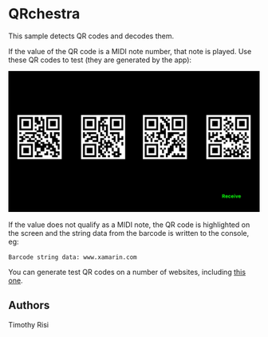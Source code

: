 QRchestra
=========

This sample detects QR codes and decodes them.  

If the value of the QR code is a MIDI note number, 
that note is played. Use these QR codes to test (they are generated by the app):

![](Screenshots/test-qr-codes.PNG)


If the value does not qualify as a MIDI note, the QR code is 
highlighted on the screen and the string data from the barcode is 
written to the console, eg:

```
Barcode string data: www.xamarin.com
```

You can generate test QR codes on a number of websites, 
including [this one](http://www.qr-code-generator.com/).

Authors
-------
Timothy Risi